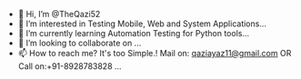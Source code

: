 - 👋 Hi, I’m @TheQazi52
- 👀 I’m interested in Testing Mobile, Web and System Applications...
- 🌱 I’m currently learning Automation Testing for Python tools...
- 💞️ I’m looking to collaborate on ...
- 📫 How to reach me? It's too Simple.! Mail on: qaziayaz11@gmail.com OR Call on:+91-8928783828 ...

<!---
TheQazi52/TheQazi52 is a ✨ special ✨ repository because its `README.md` (this file) appears on your GitHub profile.
You can click the Preview link to take a look at your changes.
--->
